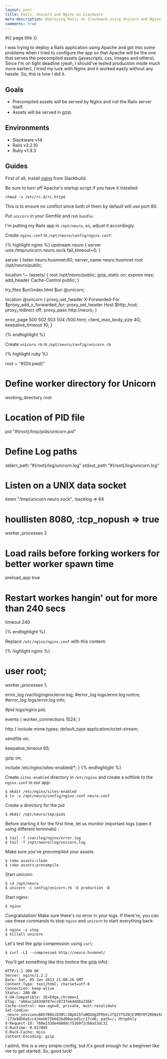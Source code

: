 ```yaml
---
layout: post
title: Rails, Unicorn and Nginx on Slackware
meta-description: Deploying Rails on Slackware using Unicorn and Nginx
comments: true
---
```


#{{ page.title }}

I was trying to deploy a Rails application using Apache and got into some problems when I tried to
configure the app so that Apache will be the one that serves the precompiled assets (javascripts,
css, images and others). Since I'm on tight deadline (yeah, I should've tested production mode much
more earlier), I tried my luck with Nginx and it worked easily without any hassle. So, this is
how I did it.

## Goals

* Precompiled assets will be served by Nginx and not the Rails server itself.
* Assets will be served in gzip.

## Environments

* Slackware v14
* Rails v3.2.10
* Ruby v1.9.3

## Guides

First of all, install [nginx](http://slackbuilds.org/repository/14.0/network/nginx/) from Slackbuild.

Be sure to turn off Apache's startup script if you have it installed:

    chmod -x /etc/rc.d/rc.httpd

This is to ensure no conflict since both of them by default will use port 80.

Put `unicorn` in your Gemfile and run `bundle`.

I'm putting my Rails app in `/opt/neuro`, so, adjust it accordingly.

Create `nginx.conf` in  `/opt/neuro/config/nginx.conf`:

{% highlight nginx %}
upstream neuro {
  server unix:/tmp/unicorn.neuro.sock fail_timeout=0;
}

server {
  listen neuro.husmnet:80;
  server_name neuro.husmnet
  root /opt/neuro/public;

  location ^~ /assets/ {
    root /opt/neuro/public;
    gzip_static on;
    expires max;
    add_header Cache-Control public;
  }

  try_files $uri/index.html $uri @unicorn;

  location @unicorn {
    proxy_set_header X-Forwarded-For $proxy_add_x_forwarded_for;
    proxy_set_header Host $http_host;
    proxy_redirect off;
    proxy_pass http://neuro;
  }

  error_page 500 502 503 504 /500.html;
  client_max_body_size 4G;
  keepalive_timeout 10;
}

{% endhighlight %}

Create `unicorn.rb` in `/opt/neuro/config/unicorn.rb`

{% highlight ruby %}

root = "#{Dir.pwd}"

# Define worker directory for Unicorn
working_directory root

# Location of PID file
pid "#{root}/tmp/pids/unicorn.pid"

# Define Log paths
stderr_path "#{root}/log/unicorn.log"
stdout_path "#{root}/log/unicorn.log"

# Listen on a UNIX data socket
listen "/tmp/unicorn.neuro.sock", :backlog => 64
# houllisten 8080, :tcp_nopush => true

worker_processes 2

# Load rails before forking workers for better worker spawn time
preload_app true

# Restart workes hangin' out for more than 240 secs
timeout 240

{% endhighlight %}

Replace `/etc/nginx/nginx.conf` with this content:

{% highlight nginx %}

# user  root;
worker_processes  1;

error_log  /var/log/nginx/error.log;
#error_log  logs/error.log  notice;
#error_log  logs/error.log  info;

#pid        logs/nginx.pid;

events {
  worker_connections  1024;
}

http {
  include       mime.types;
  default_type  application/octet-stream;

  sendfile        on;

  keepalive_timeout  65;

  gzip  on;

  include /etc/nginx/sites-enabled/*;
}
{% endhighlight %}

Create `sites-enabled` directory in `/etc/nginx` and create a softlink to the `nginx.conf` in our app:

    $ mkdir /etc/nginx/sites-enabled
    $ ln -s /opt/neuro/config/nginx.conf neuro.conf

Create a directory for the pid

    $ mkdir /opt/neuro/tmp/pids

Before starting it for the first time, let us monitor important logs (open it using different
terminals) :

    $ tail -f /var/log/nginx/error.log
    $ tail -f /opt/neuro/log/unicorn.log

Make sure you've precompiled your assets:

    $ rake assets:clean
    $ rake assets:precompile

Start unicorn:

    $ cd /opt/neuro
    $ unicorn -c config/unicorn.rb -E production -D

Start nginx:

    $ nginx

Congratulation! Make sure there's no error in your logs. If there're, you can use these commands to
stop `nginx` and `unicorn` to start everything back:

    $ nginx -s stop
    $ killall unicorn

Let's test the gzip compression using `curl`:

    $ curl -LI --compressed http://neuro.husmnet/

You'll get something like this (notice the gzip info):

    HTTP/1.1 200 OK
    Server: nginx/1.2.2
    Date: Sat, 05 Jan 2013 21:00:26 GMT
    Content-Type: text/html; charset=utf-8
    Connection: keep-alive
    Status: 200 OK
    X-UA-Compatible: IE=Edge,chrome=1
    ETag: "a66ac1d43d8f07ecc0737e64dd8a3366"
    Cache-Control: max-age=0, private, must-revalidate
    Set-Cookie: _neuro_session=BAh7B0kiD3Nlc3Npb25faWQGOgZFRkkiJTQ2YTU2NjE3MDY0Y2RkNzk0Yzk3ODhhNDJlYmQ3ODA3BjsAVEkiEF9jc3JmX3Rva2VuBjsARkkiMVNvOXVTS2I2RXJIcTljbS9WeGRDODZyTUpVZENXL2NPVnJhTGR0V2xydGM9BjsARg%3D%3D--173e9d56a5cc434eb675b6626d90aced1cc17cd6; path=/; HttpOnly
    X-Request-Id: 760e233de4980dc75169f2c68a53dc31
    X-Runtime: 0.017885
    X-Rack-Cache: miss
    Content-Encoding: gzip

I admit, this is a very simple config, but it's good enough for a beginner like me to get started.
 So, good luck!
